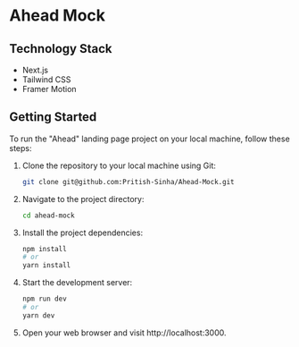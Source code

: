 # Ahead Mock

## Technology Stack

- Next.js
- Tailwind CSS
- Framer Motion



## Getting Started

To run the "Ahead" landing page project on your local machine, follow these steps:

1. Clone the repository to your local machine using Git:
   ```bash
   git clone git@github.com:Pritish-Sinha/Ahead-Mock.git

2. Navigate to the project directory:
   ```bash
   cd ahead-mock

3. Install the project dependencies:
   ```bash
   npm install
   # or
   yarn install

4. Start the development server:
   ```bash
   npm run dev
   # or
   yarn dev

5. Open your web browser and visit http://localhost:3000.
